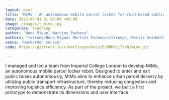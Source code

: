 ```yaml
---
layout: post
title: "MiMo - An autonomous mobile parcel locker for road-based public transport systems"
date: 2023-06-01 01:00:00 +00:00
image: /images/t_mimo.jpg
categories: teaching
author: "Nuno Miguel Martins Pacheco"
authors: "<strong>Nuno Miguel Martins Pacheco</strong>, Moritz Seidenfus, Stephen Green, Elena Dieckmann, Nirmal Thomas, Linxi Cao, Hunaid Nagaria, Grace Duan"
venue: "Hackathon course"
code: https://gitfront.io/r/martinspacheco/EcMBM6Ji7SeN/mimo.git

---
```


I managed and led a team from Imperial College London to develop MiMo, an autonomous mobile parcel locker robot. Designed to enter and exit public buses autonomously, MiMo aims to enhance urban parcel delivery by utilizing public transport infrastructure, thereby reducing congestion and improving logistics efficiency. As part of the project, we built a first prototype to demonstrate its dimensions and user interface.